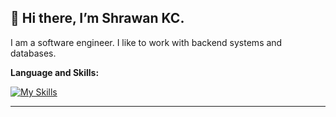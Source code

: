 ## 👋 Hi there, I’m Shrawan KC.

 I am a software engineer. I like to work with backend systems and databases.<br>

 **Language and Skills:**
 
 [![My Skills](https://skillicons.dev/icons?i=ts,go,laravel,react,mysql,postgresql,redis,docker)](https://skillicons.dev)
 <hr>
 
<!---
shrawankc11/shrawankc11 is a ✨ special ✨ repository because its `README.md` (this file) appears on your GitHub profile.
You can click the Preview link to take a look at your changes.
--->
